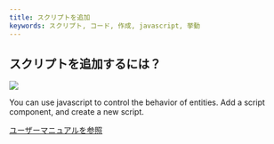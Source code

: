 ```yaml
---
title: スクリプトを追加
keywords: スクリプト, コード, 作成, javascript, 挙動
---
```


## スクリプトを追加するには？

<img src="https://playcanvas.com/static-assets/instructions/add-new-script.gif"/>

You can use javascript to control the behavior of entities. Add a script component, and create a new script.

<a class="docs" href="http://developer.playcanvas.com/en/user-manual/scripting/creating-new/" target="_blank">ユーザーマニュアルを参照</a>

